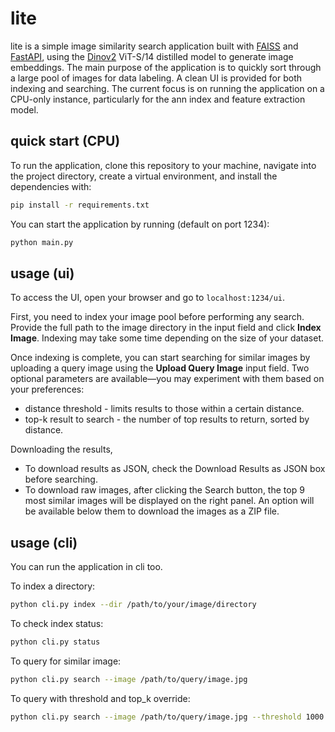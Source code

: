 # lite

lite is a simple image similarity search application built with [FAISS](https://github.com/facebookresearch/faiss) and [FastAPI](https://github.com/fastapi/fastapi), using the [Dinov2](https://github.com/facebookresearch/dinov2) ViT-S/14 distilled model to generate image embeddings. The main purpose of the application is to quickly sort through a large pool of images for data labeling. A clean UI is provided for both indexing and searching. The current focus is on running the application on a CPU-only instance, particularly for the ann index and feature extraction model.

## quick start (CPU)

To run the application, clone this repository to your machine, navigate into the project directory, create a virtual environment, and install the dependencies with:

```bash
pip install -r requirements.txt
```

You can start the application by running (default on port 1234):

```bash
python main.py
```

## usage (ui)

To access the UI, open your browser and go to `localhost:1234/ui`.

First, you need to index your image pool before performing any search. Provide the full path to the image directory in the input field and click **Index Image**. Indexing may take some time depending on the size of your dataset.

Once indexing is complete, you can start searching for similar images by uploading a query image using the **Upload Query Image** input field. Two optional parameters are available—you may experiment with them based on your preferences:

- distance threshold - limits results to those within a certain distance.
- top-k result to search -  the number of top results to return, sorted by distance.

Downloading the results,

- To download results as JSON, check the Download Results as JSON box before searching.
- To download raw images, after clicking the Search button, the top 9 most similar images will be displayed on the right panel. An option will be available below them to download the images as a ZIP file.

## usage (cli)

You can run the application in cli too.

To index a directory:

```bash
python cli.py index --dir /path/to/your/image/directory
```

To check index status:

```bash
python cli.py status
```

To query for similar image:

```bash
python cli.py search --image /path/to/query/image.jpg
```

To query with threshold and top_k override:

```bash
python cli.py search --image /path/to/query/image.jpg --threshold 1000 --top_k 100
```
